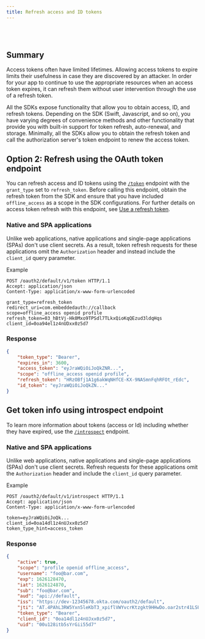 ```yaml
---
title: Refresh access and ID tokens
---
```

<div class="oie-embedded-sdk">

<ApiLifecycle access="ie" /><br>
<ApiLifecycle access="Limited GA" /><br>

<StackSelector class="cleaner-selector"/>

## Summary

Access tokens often have limited lifetimes. Allowing access
tokens to expire limits their usefulness in case they are discovered
by an attacker. In order for your app to continue to use the
appropriate resources when an access token expires, it can refresh
them without user intervention through the use of a refresh token.

All the SDKs expose functionality that allow you
to obtain access, ID, and refresh tokens. Depending on the SDK (Swift,
Javascript, and so on), you have varying degrees of convenience
methods and other functionality that provide you with built-in support
for token refresh, auto-renewal, and storage.  Minimally,
all the SDKs allow you to obtain the refresh token and call the authorization
server's token endpoint to renew the access token.

<StackSnippet snippet="refreshusingthesdk" noSelector />

## Option 2: Refresh using the OAuth token endpoint

You can refresh access and ID tokens using the
[`/token`](https://developer.okta.com/docs/reference/api/oidc/#token)
endpoint with the `grant_type` set to `refresh_token`. Before calling this endpoint,
obtain the refresh token from the SDK and ensure that you have included
`offline_access` as a scope in the SDK configurations. For further details on
access token refresh with this endpoint, see
[Use a refresh token](/docs/guides/refresh-tokens/use-refresh-token/).

<StackSnippet snippet="refreshendpointrequest" noSelector />

### Native and SPA applications

Unlike web applications, native applications and single-page applications (SPAs)
don't use client secrets. As a result, token refresh requests for these
applications omit the `Authorization` header and instead include the
`client_id` query parameter.

Example

```http
POST /oauth2/default/v1/token HTTP/1.1
Accept: application/json
Content-Type: application/x-www-form-urlencoded

grant_type=refresh_token
redirect_uri=com.embeddedauth://callback
scope=offline_access openid profile
refresh_token=03_hBtVj-Hk0Mxo9TPSdl7TLkxQioKqQEzud3ldqHqs
client_id=0oa94el1z4nUDxx0z5d7
```

### Response

```json
{
    "token_type": "Bearer",
    "expires_in": 3600,
    "access_token": "eyJraWQiOiJoQkZNR...",
    "scope": "offline_access openid profile",
    "refresh_token": "HRzOBfj1A1g6akWqNHfCE-KX-9NASmnFqhRFOt_rEdc",
    "id_token": "eyJraWQiOiJoQkZN..."
}
```

## Get token info using introspect endpoint

To learn more information about tokens (access or Id) including whether
they have expired, use the
[`/introspect`](https://developer.okta.com/docs/reference/api/oidc/#introspect)
endpoint.

<StackSnippet snippet="introspectendpointrequest" noSelector />

### Native and SPA applications

Unlike web applications, native applications and single-page applications (SPAs)
don't use client secrets. Refresh requests for these applications omit the
`Authorization` header and include the `client_id` query parameter.

Example

```http
POST /oauth2/default/v1/introspect HTTP/1.1
Accept: application/json
Content-Type: application/x-www-form-urlencoded

token=eyJraWQiOiJoQk...
client_id=0oa14dl1z4nUJxx0z5d7
token_type_hint=access_token
```

### Response

```json
{
    "active": true,
    "scope": "profile openid offline_access",
    "username": "foo@bar.com",
    "exp": 1626128470,
    "iat": 1626124870,
    "sub": "foo@bar.com",
    "aud": "api://default",
    "iss": "https://dev-12345678.okta.com/oauth2/default",
    "jti": "AT.4PAhL3RW5Yxn5leKbT3_xpiflVWYvcrKtzgkt9HHwDo.oar2str41LSUbsgXb5d6",
    "token_type": "Bearer",
    "client_id": "0oa14dl1z4nUJxx0z5d7",
    "uid": "00u128itb5sYrGii55d7"
}
```

</div>
